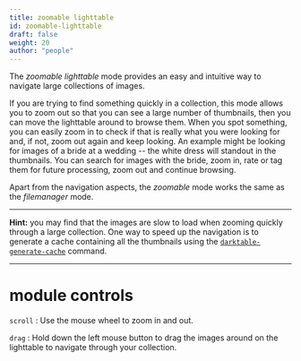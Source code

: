 ```yaml
---
title: zoomable lighttable
id: zoomable-lighttable
draft: false
weight: 20
author: "people"
---
```


The _zoomable lighttable_ mode provides an easy and intuitive way to navigate large collections of images. 

If you are trying to find something quickly in a collection, this mode allows you to zoom out so that you can see a large number of thumbnails, then you can move the lighttable around to browse them. When you spot something, you can easily zoom in to check if that is really what you were looking for and, if not, zoom out again and keep looking. An example might be looking for images of a bride at a wedding -- the white dress will standout in the thumbnails. You can search for images with the bride, zoom in, rate or tag them for future processing, zoom out and continue browsing.

Apart from the navigation aspects, the _zoomable_ mode works the same as the _filemanager_ mode.

---

**Hint:** you may find that the images are slow to load when zooming quickly through a large collection. One way to speed up the navigation is to generate a cache containing all the thumbnails using the [`darktable-generate-cache`](../../special-topics/program-invocation/darktable-generate-cache.md) command.

---

# module controls

`scroll`
: Use the mouse wheel to zoom in and out.

`drag`
: Hold down the left mouse button to drag the images around on the lighttable to navigate through your collection.

